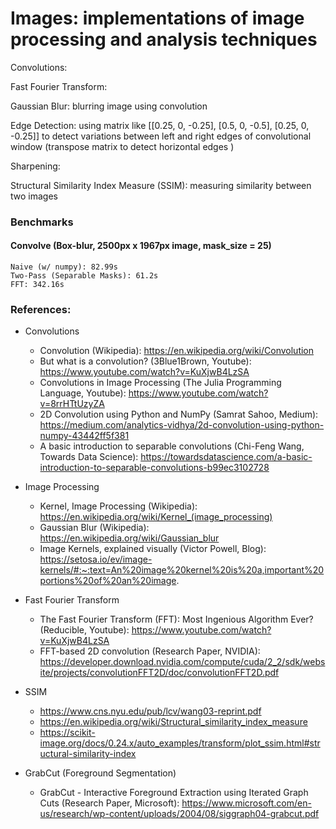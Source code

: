 # Images: implementations of image processing and analysis techniques

Convolutions:

Fast Fourier Transform:

Gaussian Blur: blurring image using convolution

Edge Detection: using matrix like [[0.25, 0, -0.25], [0.5, 0, -0.5], [0.25, 0, -0.25]] to detect variations between left and right edges of convolutional window (transpose matrix to detect horizontal edges )

Sharpening: 

Structural Similarity Index Measure (SSIM): measuring similarity between two images

### Benchmarks
#### Convolve (Box-blur, 2500px x 1967px image, mask_size = 25)

    Naive (w/ numpy): 82.99s  
    Two-Pass (Separable Masks): 61.2s
    FFT: 342.16s

### References:

- Convolutions
    - Convolution (Wikipedia): https://en.wikipedia.org/wiki/Convolution
    - But what is a convolution? (3Blue1Brown, Youtube): https://www.youtube.com/watch?v=KuXjwB4LzSA
    - Convolutions in Image Processing (The Julia Programming Language, Youtube): https://www.youtube.com/watch?v=8rrHTtUzyZA
    - 2D Convolution using Python and NumPy (Samrat Sahoo, Medium): https://medium.com/analytics-vidhya/2d-convolution-using-python-numpy-43442ff5f381
    - A basic introduction to separable convolutions (Chi-Feng Wang, Towards Data Science): https://towardsdatascience.com/a-basic-introduction-to-separable-convolutions-b99ec3102728

- Image Processing
    - Kernel, Image Processing (Wikipedia): https://en.wikipedia.org/wiki/Kernel_(image_processing) 
    - Gaussian Blur (Wikipedia): https://en.wikipedia.org/wiki/Gaussian_blur
    - Image Kernels, explained visually (Victor Powell, Blog): https://setosa.io/ev/image-kernels/#:~:text=An%20image%20kernel%20is%20a,important%20portions%20of%20an%20image.

- Fast Fourier Transform
    - The Fast Fourier Transform (FFT): Most Ingenious Algorithm Ever? (Reducible, Youtube): https://www.youtube.com/watch?v=KuXjwB4LzSA
    - FFT-based 2D convolution (Research Paper, NVIDIA): https://developer.download.nvidia.com/compute/cuda/2_2/sdk/website/projects/convolutionFFT2D/doc/convolutionFFT2D.pdf

- SSIM
    - https://www.cns.nyu.edu/pub/lcv/wang03-reprint.pdf
    - https://en.wikipedia.org/wiki/Structural_similarity_index_measure
    - https://scikit-image.org/docs/0.24.x/auto_examples/transform/plot_ssim.html#structural-similarity-index

- GrabCut (Foreground Segmentation)
    - GrabCut - Interactive Foreground Extraction using Iterated Graph Cuts (Research Paper, Microsoft): https://www.microsoft.com/en-us/research/wp-content/uploads/2004/08/siggraph04-grabcut.pdf